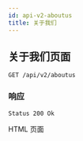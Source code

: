 ```yaml
---
id: api-v2-aboutus
title: 关于我们
---
```


## 关于我们页面

```
GET /api/v2/aboutus
```

### 响应

```
Status 200 Ok
```

HTML 页面
